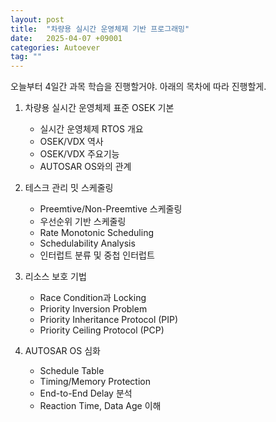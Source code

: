 ```yaml
---
layout: post
title:  "차량용 실시간 운영체제 기반 프로그래밍"
date:   2025-04-07 +09001
categories: Autoever
tag: ""
---
```

오늘부터 4일간  과목 학습을 진행할거야. 아래의 목차에 따라 진행할게.

1. 차량용 실시간 운영체제 표준 OSEK 기본
   - 실시간 운영체제 RTOS 개요
   - OSEK/VDX 역사
   - OSEK/VDX 주요기능
   - AUTOSAR OS와의 관계

2. 테스크 관리 밋 스케줄링
   - Preemtive/Non-Preemtive 스케줄링
   - 우선순위 기반 스케줄링
   - Rate Monotonic Scheduling
   - Schedulability Analysis
   - 인터럽트 분류 및 중첩 인터럽트

3. 리소스 보호 기법
   - Race Condition과 Locking
   - Priority Inversion Problem
   - Priority Inheritance Protocol (PIP)
   - Priority Ceiling Protocol (PCP)

4. AUTOSAR OS 심화
   - Schedule Table
   - Timing/Memory Protection
   - End-to-End Delay 분석
   - Reaction Time, Data Age 이해
